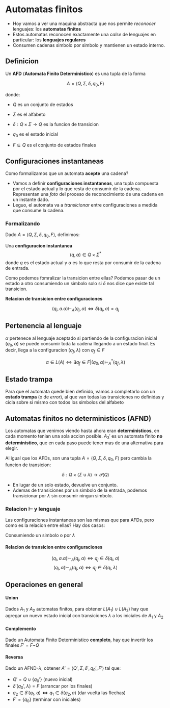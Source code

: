 # Automatas finitos

- Hoy vamos a ver una maquina abstracta que nos permite _reconocer_ lenguajes: los **automatas finitos**
- Estos automatas reconocen exactamente una _calse_ de lenguajes en particular: los **lenguajes regulares**
- Consumen cadenas simbolo por simbolo y mantienen un estado interno.

## Definicion

Un **AFD** (**Automata Finito Deterministico**) es una tupla de la forma 

$$A = \langle Q, \Sigma, \delta, q_0, F \rangle$$

donde:

- $Q$ es un conjunto de estados 

- $\Sigma$ es el alfabeto 

- $\delta: Q \times \Sigma \to Q$ es la funcion de transicion 

- $q_0$ es el estado inicial

- $F \subseteq Q$ es el conjunto de estados finales 

## Configuraciones instantaneas

Como formalizamos que un automata **acepte** una cadena?

- Vamos a definir **configuraciones instantaneas**, una tupla compuesta por el estado actual y lo que resta de consumir de la cadena. Representan una _foto_ del proceso de reconocimiento de una cadena en un instante dado.
- Leguo, el automata va a _transicionar_ entre configuraciones a medida que consume la cadena.

### Formalizando

Dado $A = \langle Q, \Sigma, \delta, q_0, F \rangle$, definimos:

Una **configuracion instantanea** 
$$(q,\alpha) \in Q \times \Sigma^*$$
donde $q$ es el estado actual y $\alpha$ es lo que resta por consumir de la cadena de entrada.

Como podemos fomralizar la transicion entre ellas?
Podemos pasar de un estado a otro consumiendo un simbolo solo si $\delta$ nos dice que existe tal transicion.

**Relacion de transicion entre configuraciones**

$$(q_i, a.\alpha) \vdash_A (q_j, \alpha) \Leftrightarrow \delta(q_i, a) = q_j$$


## Pertenencia al lenguaje

$\alpha$ pertenece al lenguaje aceptado si partiendo de la configuracion inicial $(q_0, \alpha)$ se puede consumir toda la cadena llegando a un estado final.
Es decir, llega a la configuracion $(q_f, \lambda)$ con $q_f \in F$

$$\alpha \in L(A) \Leftrightarrow \exists q_f \in F | (q_0, \alpha) \vdash_A^* (q_f, \lambda)$$


## Estado trampa

Para que el automata quede bien definido, vamos a completarlo con un **estado trampa** (o de _error_), al que van todas las transiciones no definidas y cicla sobre si mismo con todos los simbolos del alfabeto


## Automatas finitos no deterministicos (AFND)

Los automatas que venimos viendo hasta ahora eran **deterministicos**, en cada momento tenian una sola accion posible. $A_3'$ es un automata finito **no deterministico**, que en cada paso puede tener mas de una alternativa para elegir.

Al igual que los AFDs, son una tupla $A = \langle Q, \Sigma, \delta, q_0, F \rangle$ pero cambia la funcion de transicion:

$$\delta : Q \times (\Sigma \cup \lambda) \to \mathcal{P}(Q)$$

- En lugar de un solo estado, devuelve un conjunto.
- Ademas de transiciones por un simbolo de la entrada, podemos transicionar por $\lambda$ sin consumir ningun simbolo.

### Relacion $\vdash$ y lenguaje

Las configuraciones instantaneas son las mismas que para AFDs, pero como es la relacion entre ellas?
Hay dos casos:

Consumiendo un simbolo o por $\lambda$

#### Relacion de transicion entre configuraciones

$$(q_i, a.\alpha) \vdash_A (q_j, \alpha) \Leftrightarrow q_j \in \delta(q_i, a)$$
$$(q_i, \alpha) \vdash_A (q_j, \alpha) \Leftrightarrow q_j \in \delta(q_i, \lambda)$$


## Operaciones en general

#### Union

Dados $A_1$ y $A_2$ automatas finitos, para obtener $L(A_1) \cup L(A_2)$ hay que agregar un nuevo estado inicial con transiciones $\lambda$ a los iniciales de $A_1$ y $A_2$

#### Complemento

Dado un Automata Finito Deterministico **completo**, hay que invertir los finales $F'=F \neg Q$

#### Reversa

Dado un AFND-$\lambda$, obtener $A' = \langle Q', \Sigma, \delta', q_0', F' \rangle$ tal que:

- $Q' = Q \cup \{q_0'\}$ (nuevo inicial)
- $\delta'(q_0', \lambda) = F$ (arrancar por los finales)
- $q_2 \in \delta'(q_1, a) \Leftrightarrow q_1 \in \delta(q_2,a)$ (dar vuelta las flechas)
- $F' = \{q_0\}$ (terminar con iniciales)